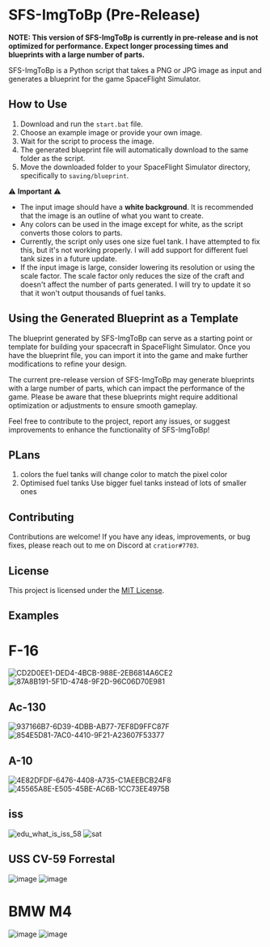 # SFS-ImgToBp (Pre-Release)

**NOTE: This version of SFS-ImgToBp is currently in pre-release and is not optimized for performance. Expect longer processing times and blueprints with a large number of parts.**

SFS-ImgToBp is a Python script that takes a PNG or JPG image as input and generates a blueprint for the game SpaceFlight Simulator.

## How to Use

1. Download and run the `start.bat` file.
2. Choose an example image or provide your own image.
3. Wait for the script to process the image.
4. The generated blueprint file will automatically download to the same folder as the script.
5. Move the downloaded folder to your SpaceFlight Simulator directory, specifically to `saving/blueprint`.

⚠️ **Important** ⚠️
- The input image should have a **white background**. It is recommended that the image is an outline of what you want to create.
- Any colors can be used in the image except for white, as the script converts those colors to parts.
- Currently, the script only uses one size fuel tank. I have attempted to fix this, but it's not working properly. I will add support for different fuel tank sizes in a future update.
- If the input image is large, consider lowering its resolution or using the scale factor. The scale factor only reduces the size of the craft and doesn't affect the number of parts generated. I will try to update it so that it won't output thousands of fuel tanks.

## Using the Generated Blueprint as a Template

The blueprint generated by SFS-ImgToBp can serve as a starting point or template for building your spacecraft in SpaceFlight Simulator. Once you have the blueprint file, you can import it into the game and make further modifications to refine your design.

The current pre-release version of SFS-ImgToBp may generate blueprints with a large number of parts, which can impact the performance of the game. Please be aware that these blueprints might require additional optimization or adjustments to ensure smooth gameplay.

Feel free to contribute to the project, report any issues, or suggest improvements to enhance the functionality of SFS-ImgToBp!

## PLans

1. colors
  the fuel tanks will change color to match the pixel color
2. Optimised fuel tanks
  Use bigger fuel tanks instead of lots of smaller ones

## Contributing

Contributions are welcome! If you have any ideas, improvements, or bug fixes, please reach out to me on Discord at `cratior#7703`.

## License

This project is licensed under the [MIT License](LICENSE).

## Examples

# F-16
![CD2D0EE1-DED4-4BCB-988E-2EB6814A6CE2](https://github.com/Cratior/SFS-ImgToBp/assets/55932656/601fa77a-4f1a-4e65-8058-5444c260d0d1)
![87A8B191-5F1D-4748-9F2D-96C06D70E981](https://github.com/Cratior/SFS-ImgToBp/assets/55932656/60cf70b7-8cfa-4115-ac19-bc1c08722df9)

## Ac-130
![937166B7-6D39-4DBB-AB77-7EF8D9FFC87F](https://github.com/Cratior/SFS-ImgToBp/assets/55932656/003d7f73-319b-4608-bdbd-52173d8ba0a3)
![854E5D81-7AC0-4410-9F21-A23607F53377](https://github.com/Cratior/SFS-ImgToBp/assets/55932656/cc9f2185-9972-4689-b022-ca10cd4106ef)

## A-10
![4E82DFDF-6476-4408-A735-C1AEEBCB24F8](https://github.com/Cratior/SFS-ImgToBp/assets/55932656/dcbae46c-aa31-4dbf-ade0-a541ac18b925)
![45565A8E-E505-45BE-AC6B-1CC73EE4975B](https://github.com/Cratior/SFS-ImgToBp/assets/55932656/9a3241f2-897e-4fb9-90d1-c0729709ca07)

## iss
![edu_what_is_iss_58](https://github.com/Cratior/SFS-ImgToBp/assets/55932656/6f2bd604-1894-4347-8035-59c484ce88bb)
![sat](https://github.com/Cratior/SFS-ImgToBp/assets/55932656/ffae9951-d659-4ea2-95d6-a37392e22c36)

## USS CV-59 Forrestal
![image](https://github.com/Cratior/SFS-ImgToBp/assets/55932656/8962d87b-0081-4e1a-af2c-b2cf153eb823)
![image](https://github.com/Cratior/SFS-ImgToBp/assets/55932656/1d727d2d-4e34-4774-b659-ab5d39fc949e)

# BMW M4
![image](https://github.com/Cratior/SFS-ImgToBp/assets/55932656/a8d744ec-0112-44a0-b520-55345f98950e)
![image](https://github.com/Cratior/SFS-ImgToBp/assets/55932656/06013023-acf6-4c27-a532-e1edb2f017f0)
